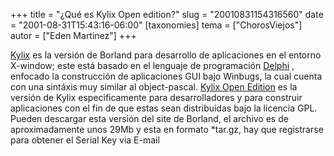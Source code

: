 +++
title = "¿Qué es Kylix Open edition?"
slug = "20010831154316560"
date = "2001-08-31T15:43:16-06:00"
[taxonomies]
tema = ["ChorosViejos"]
autor = ["Eden Martinez"]
+++

[Kylix](http://www.borland.com/kylix/) es la versión de Borland para
desarrollo de aplicaciones en el entorno X-window; este está basado en
el lenguaje de programación [Delphi](http://www.borland.com/delphi/) ,
enfocado la construcción de aplicaciones GUI bajo Winbugs, la cual
cuenta con una sintáxis muy similar al object-pascal.
[Kylix Open Edition](http://www.borland.com/kylix/openedition/) es la
versión de Kylix especificamente para desarrolladores y para construir
aplicaciones con el fin de que estas sean distribuidas bajo la licencia
GPL. Pueden descargar esta versión del site de Borland, el archivo es de
aproximadamente unos 29Mb y esta en formato \*tar.gz, hay que
registrarse para obtener el Serial Key via E-mail
